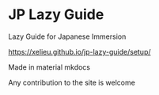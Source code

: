 # JP Lazy Guide
Lazy Guide for Japanese Immersion

https://xelieu.github.io/jp-lazy-guide/setup/

Made in material mkdocs

Any contribution to the site is welcome
